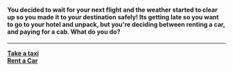 #### You decided to wait for your next flight and the weather started to clear up so you made it to your destination safely! Its getting late so you want to go to your hotel and unpack, but you're deciding between renting a car, and paying for a cab. What do you do? 
--- 
[**Take a taxi**](taxi.md)  
[**Rent a Car**](car.md)